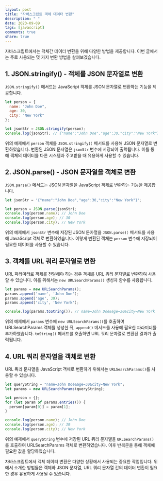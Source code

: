 ```yaml
---
layout: post
title: "자바스크립트 객체 데이터 변환"
description: " "
date: 2023-09-09
tags: [javascript]
comments: true
share: true
---
```


자바스크립트에서는 객체간 데이터 변환을 위해 다양한 방법을 제공합니다. 이번 글에서는 주로 사용되는 몇 가지 변환 방법을 살펴보겠습니다.

## 1. JSON.stringify() - 객체를 JSON 문자열로 변환

`JSON.stringify()` 메서드는 JavaScript 객체를 JSON 문자열로 변환하는 기능을 제공합니다. 

```javascript
let person = {
  name: "John Doe",
  age: 30,
  city: "New York"
};

let jsonStr = JSON.stringify(person);
console.log(jsonStr); // {"name":"John Doe","age":30,"city":"New York"}
```

위의 예제에서 `person` 객체를 `JSON.stringify()` 메서드를 사용해 JSON 문자열로 변환하였습니다. 변환된 JSON 문자열은 `jsonStr` 변수에 저장되어 출력됩니다. 이를 통해 객체의 데이터를 다른 시스템과 주고받을 때 유용하게 사용할 수 있습니다.

## 2. JSON.parse() - JSON 문자열을 객체로 변환

`JSON.parse()` 메서드는 JSON 문자열을 JavaScript 객체로 변환하는 기능을 제공합니다.

```javascript
let jsonStr = '{"name":"John Doe","age":30,"city":"New York"}';

let person = JSON.parse(jsonStr);
console.log(person.name); // John Doe
console.log(person.age); // 30
console.log(person.city); // New York
```

위의 예제에서 `jsonStr` 변수에 저장된 JSON 문자열을 `JSON.parse()` 메서드를 사용해 JavaScript 객체로 변환하였습니다. 이렇게 변환된 객체는 `person` 변수에 저장되어 필요한 데이터를 사용할 수 있습니다.

## 3. 객체를 URL 쿼리 문자열로 변환

URL 파라미터로 객체를 전달해야 하는 경우 객체를 URL 쿼리 문자열로 변환하여 사용할 수 있습니다. 이를 위해서는 `new URLSearchParams()` 생성자 함수를 사용합니다.

```javascript
let params = new URLSearchParams();
params.append('name', 'John Doe');
params.append('age', 30);
params.append('city', 'New York');

console.log(params.toString()); // name=John Doe&age=30&city=New York
```

위의 예제에서 `params` 변수에 `new URLSearchParams()`를 호출하여 URLSearchParams 객체를 생성한 뒤, `append()` 메서드를 사용해 필요한 파라미터를 추가하였습니다. `toString()` 메서드를 호출하면 URL 쿼리 문자열로 변환된 결과가 출력됩니다.

## 4. URL 쿼리 문자열을 객체로 변환

URL 쿼리 문자열을 JavaScript 객체로 변환하기 위해서는 `URLSearchParams()`를 사용할 수 있습니다.

```javascript
let queryString = "name=John Doe&age=30&city=New York";
let params = new URLSearchParams(queryString);

let person = {};
for (let param of params.entries()) {
  person[param[0]] = param[1];
}

console.log(person.name); // John Doe
console.log(person.age); // 30
console.log(person.city); // New York
```

위의 예제에서 `queryString` 변수에 저장된 URL 쿼리 문자열을 `URLSearchParams()`를 호출하여 URLSearchParams 객체로 변환하였습니다. 이후 반복문을 통해 객체에 필요한 값을 할당하였습니다.

자바스크립트에서 객체 데이터 변환은 다양한 상황에서 사용되는 중요한 작업입니다. 위에서 소개한 방법들은 객체와 JSON 문자열, URL 쿼리 문자열 간의 데이터 변환이 필요한 경우 유용하게 사용될 수 있습니다.